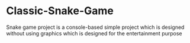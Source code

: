 # Classic-Snake-Game
 Snake game project is a console-based simple project which is designed without using graphics which is designed for the entertainment purpose
